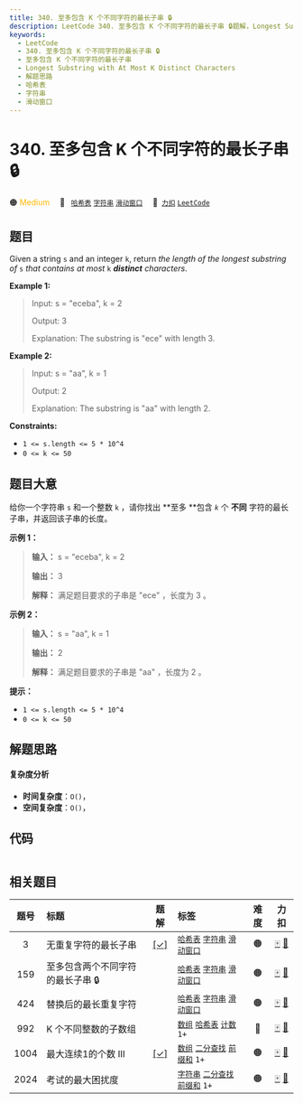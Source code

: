 ```yaml
---
title: 340. 至多包含 K 个不同字符的最长子串 🔒
description: LeetCode 340. 至多包含 K 个不同字符的最长子串 🔒题解，Longest Substring with At Most K Distinct Characters，包含解题思路、复杂度分析以及完整的 JavaScript 代码实现。
keywords:
  - LeetCode
  - 340. 至多包含 K 个不同字符的最长子串 🔒
  - 至多包含 K 个不同字符的最长子串
  - Longest Substring with At Most K Distinct Characters
  - 解题思路
  - 哈希表
  - 字符串
  - 滑动窗口
---
```


# 340. 至多包含 K 个不同字符的最长子串 🔒

🟠 <font color=#ffb800>Medium</font>&emsp; 🔖&ensp; [`哈希表`](/tag/hash-table.md) [`字符串`](/tag/string.md) [`滑动窗口`](/tag/sliding-window.md)&emsp; 🔗&ensp;[`力扣`](https://leetcode.cn/problems/longest-substring-with-at-most-k-distinct-characters) [`LeetCode`](https://leetcode.com/problems/longest-substring-with-at-most-k-distinct-characters)

## 题目

Given a string `s` and an integer `k`, return _the length of the longest_
_substring_ _of_ `s` _that contains at most_ `k` _**distinct** characters_.



**Example 1:**

> Input: s = "eceba", k = 2
> 
> Output: 3
> 
> Explanation: The substring is "ece" with length 3.

**Example 2:**

> Input: s = "aa", k = 1
> 
> Output: 2
> 
> Explanation: The substring is "aa" with length 2.

**Constraints:**

  * `1 <= s.length <= 5 * 10^4`
  * `0 <= k <= 50`


## 题目大意

给你一个字符串 `s` 和一个整数 `k` ，请你找出 **至多  **包含 _`k`_ 个 **不同** 字符的最长子串，并返回该子串的长度。



**示例 1：**

> 
> 
> 
> 
> 
> **输入：** s = "eceba", k = 2
> 
> **输出：** 3
> 
> **解释：** 满足题目要求的子串是 "ece" ，长度为 3 。

**示例 2：**

> 
> 
> 
> 
> 
> **输入：** s = "aa", k = 1
> 
> **输出：** 2
> 
> **解释：** 满足题目要求的子串是 "aa" ，长度为 2 。
> 
> 



**提示：**

  * `1 <= s.length <= 5 * 10^4`
  * `0 <= k <= 50`


## 解题思路

#### 复杂度分析

- **时间复杂度**：`O()`，
- **空间复杂度**：`O()`，

## 代码

```javascript

```

## 相关题目

<!-- prettier-ignore -->
| 题号 | 标题 | 题解 | 标签 | 难度 | 力扣 |
| :------: | :------ | :------: | :------ | :------: | :------: |
| 3 | 无重复字符的最长子串 | [[✓]](/problem/0003.md) |  [`哈希表`](/tag/hash-table.md) [`字符串`](/tag/string.md) [`滑动窗口`](/tag/sliding-window.md) | 🟠 | [🀄️](https://leetcode.cn/problems/longest-substring-without-repeating-characters) [🔗](https://leetcode.com/problems/longest-substring-without-repeating-characters) |
| 159 | 至多包含两个不同字符的最长子串 🔒 |  |  [`哈希表`](/tag/hash-table.md) [`字符串`](/tag/string.md) [`滑动窗口`](/tag/sliding-window.md) | 🟠 | [🀄️](https://leetcode.cn/problems/longest-substring-with-at-most-two-distinct-characters) [🔗](https://leetcode.com/problems/longest-substring-with-at-most-two-distinct-characters) |
| 424 | 替换后的最长重复字符 |  |  [`哈希表`](/tag/hash-table.md) [`字符串`](/tag/string.md) [`滑动窗口`](/tag/sliding-window.md) | 🟠 | [🀄️](https://leetcode.cn/problems/longest-repeating-character-replacement) [🔗](https://leetcode.com/problems/longest-repeating-character-replacement) |
| 992 | K 个不同整数的子数组 |  |  [`数组`](/tag/array.md) [`哈希表`](/tag/hash-table.md) [`计数`](/tag/counting.md) `1+` | 🔴 | [🀄️](https://leetcode.cn/problems/subarrays-with-k-different-integers) [🔗](https://leetcode.com/problems/subarrays-with-k-different-integers) |
| 1004 | 最大连续1的个数 III | [[✓]](/problem/1004.md) |  [`数组`](/tag/array.md) [`二分查找`](/tag/binary-search.md) [`前缀和`](/tag/prefix-sum.md) `1+` | 🟠 | [🀄️](https://leetcode.cn/problems/max-consecutive-ones-iii) [🔗](https://leetcode.com/problems/max-consecutive-ones-iii) |
| 2024 | 考试的最大困扰度 |  |  [`字符串`](/tag/string.md) [`二分查找`](/tag/binary-search.md) [`前缀和`](/tag/prefix-sum.md) `1+` | 🟠 | [🀄️](https://leetcode.cn/problems/maximize-the-confusion-of-an-exam) [🔗](https://leetcode.com/problems/maximize-the-confusion-of-an-exam) |